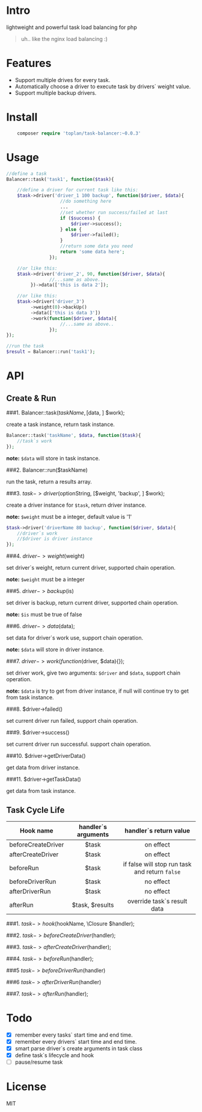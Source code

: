 # Intro
lightweight and powerful task load balancing for php

> uh.. like the nginx load balancing :)

# Features

- Support multiple drives for every task.
- Automatically choose a driver to execute task by drivers` weight value.
- Support multiple backup drivers.

# Install

```php
    composer require 'toplan/task-balancer:~0.0.3'
```

# Usage

```php
//define a task
Balancer::task('task1', function($task){

    //define a driver for current task like this:
    $task->driver('driver_1 100 backup', function($driver, $data){
                    //do something here
                    ...
                    //set whether run success/failed at last
                    if ($success) {
                        $driver->success();
                    } else {
                        $driver->failed();
                    }
                    //return some data you need
                    return 'some data here';
                });

    //or like this:
    $task->driver('driver_2', 90, function($driver, $data){
                //...same as above..
         })->data(['this is data 2']);

    //or like this:
    $task->driver('driver_3')
         ->weight(0)->backUp()
         ->data(['this is data 3'])
         ->work(function($driver, $data){
                    //...same as above..
                });
});

//run the task
$result = Balancer::run('task1');
```

# API

## Create & Run

###1. Balancer::task($taskName, [$data, ] $work);

create a task instance, return task instance.

```php
Balancer::task('taskName', $data, function($task){
    //task`s work
});
```

**note:** `$data` will store in task instance.

###2. Balancer::run($taskName)

run the task, return a results array.

###3. $task->driver($optionString, [$weight, 'backup', ] $work);

create a driver instance for `$task`, return driver instance.

**note:** `$weight` must be a integer, default value is '1'

```php
$task->driver('driverName 80 backup', function($driver, $data){
    //driver`s work
    //$driver is driver instance
});
```

###4. $driver->weight($weight)

set driver`s weight, return current driver,
supported chain operation.

**note:** `$weight` must be a integer

###5. $driver->backup($is)

set driver is backup, return current driver,
supported chain operation.

**note:** `$is` must be true of false

###6. $driver->data($data);

set data for driver`s work use,
support chain operation.

**note:** `$data` will store in driver instance.

###7. $driver->work(function($driver, $data){});

set driver work, give two arguments: `$driver` and `$data`,
support chain operation.

**note:** `$data` is try to get from driver instance,
if null will continue try to get from task instance.

###8. $driver->failed()

set current driver run failed,
support chain operation.

###9. $driver->success()

set current driver run successful.
support chain operation.

###10. $driver->getDriverData()

get data from driver instance.

###11. $driver->getTaskData()

get data from task instance.

## Task Cycle Life

| Hook name | handler`s arguments | handler`s return value |
| --------- | :----------------: | :-----: |
| beforeCreateDriver | $task | on effect |
| afterCreateDriver | $task | on effect |
| beforeRun | $task | if false will stop run task and return `false` |
| beforeDriverRun | $task | no effect |
| afterDriverRun | $task | no effect |
| afterRun | $task, $results | override task`s result data |

###1. $task->hook($hookName, \Closure $handler);

###2. $task->beforeCreateDriver($handler);

###3. $task->afterCreateDriver($handler);

###4. $task->beforeRun($handler);

###5 $task->beforeDriverRun($handler)

###6 $task->afterDriverRun($handler)

###7. $task->afterRun($handler);


# Todo

- [x] remember every tasks` start time and end time.
- [x] remember every drivers` start time and end time.
- [x] smart parse driver`s create arguments in task class
- [x] define task`s lifecycle and hook
- [ ] pause/resume task

# License

MIT
